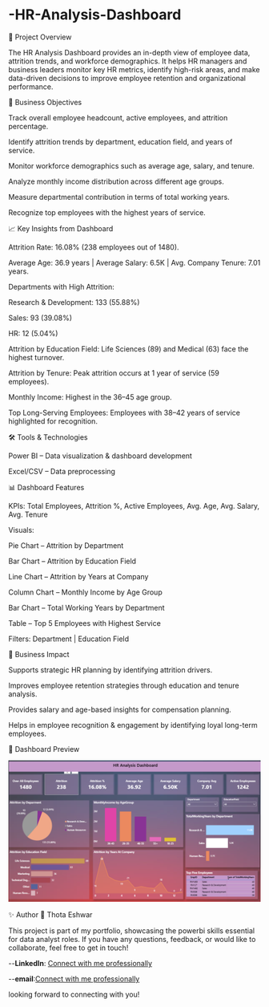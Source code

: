 # -HR-Analysis-Dashboard

📌 Project Overview

The HR Analysis Dashboard provides an in-depth view of employee data, attrition trends, and workforce demographics. It helps HR managers and business leaders monitor key HR metrics, identify high-risk areas, and make data-driven decisions to improve employee retention and organizational performance.

🎯 Business Objectives

Track overall employee headcount, active employees, and attrition percentage.

Identify attrition trends by department, education field, and years of service.

Monitor workforce demographics such as average age, salary, and tenure.

Analyze monthly income distribution across different age groups.

Measure departmental contribution in terms of total working years.

Recognize top employees with the highest years of service.

📈 Key Insights from Dashboard

Attrition Rate: 16.08% (238 employees out of 1480).

Average Age: 36.9 years | Average Salary: 6.5K | Avg. Company Tenure: 7.01 years.

Departments with High Attrition:

Research & Development: 133 (55.88%)

Sales: 93 (39.08%)

HR: 12 (5.04%)

Attrition by Education Field: Life Sciences (89) and Medical (63) face the highest turnover.

Attrition by Tenure: Peak attrition occurs at 1 year of service (59 employees).

Monthly Income: Highest in the 36–45 age group.

Top Long-Serving Employees: Employees with 38–42 years of service highlighted for recognition.

🛠️ Tools & Technologies

Power BI – Data visualization & dashboard development

Excel/CSV – Data preprocessing


📊 Dashboard Features

KPIs: Total Employees, Attrition %, Active Employees, Avg. Age, Avg. Salary, Avg. Tenure

Visuals:

Pie Chart – Attrition by Department

Bar Chart – Attrition by Education Field

Line Chart – Attrition by Years at Company

Column Chart – Monthly Income by Age Group

Bar Chart – Total Working Years by Department

Table – Top 5 Employees with Highest Service

Filters: Department | Education Field

🚀 Business Impact

Supports strategic HR planning by identifying attrition drivers.

Improves employee retention strategies through education and tenure analysis.

Provides salary and age-based insights for compensation planning.

Helps in employee recognition & engagement by identifying loyal long-term employees.


📸 Dashboard Preview

![](https://github.com/Eshwarthota2219/-HR-Analysis-Dashboard/blob/main/Report_screenshot.png)

✨ Author
👤 Thota Eshwar

This project is part of my portfolio, showcasing the powerbi  skills essential for data analyst roles. If you have any questions, feedback, or would like to collaborate, feel free to get in touch!

--**LinkedIn**: [Connect with me professionally](https://www.linkedin.com/in/eshwar-thota-162a08327/)

--**email**:[Connect with me professionally](eshwarthota2211@gmail.com)

 looking forward to connecting with you!
